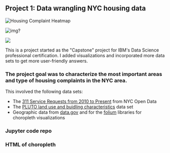 ## Project 1: Data wrangling NYC housing data

![Housing Complaint Heatmap](https://github.com/dougfaust/Portfolio/blob/master/images/NYC_complaint_heatmap.jpg)

![img?](https://github.com/dougfaust/Portfolio/blob/master/images/NYC_complaint_heatmap.jpg)

<img src="https://github.com/dougfaust/Portfolio/blob/master/images/NYC_complaint_heatmap.jpg">

This is a project started as the "Capstone" project for IBM's Data Science professional certification.  I added visualizations and incorporated more data sets to get more user-friendly answers.

### The project goal was to characterize the most important areas and type of housing complaints in the NYC area.

This involved the following data sets:
- The [311 Service Requests from 2010 to Present](https://data.cityofnewyork.us/Social-Services/311-Service-Requests-from-2010-to-Present/erm2-nwe9) from NYC Open Data
- The [PLUTO land use and buidling characteristics](https://www1.nyc.gov/site/planning/data-maps/open-data/dwn-pluto-mappluto.page) data set
- Geographic data from [data.gov](https://catalog.data.gov/dataset/zip-codes-zipcodes) and for the [folium](https://python-visualization.github.io/folium/) libraries for choropleth visualizations

### Jupyter code repo
### HTML of choropleth
